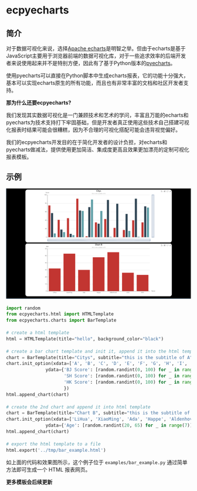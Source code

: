 # ecpyecharts

## 简介

对于数据可视化来说，选择[Apache echarts](https://github.com/apache/echarts)是明智之举。但由于echarts是基于JavaScript主要用于浏览器前端的数据可视化库，对于一些追求效率的后端开发者来说使用起来并不是特别方便，因此有了基于Python版本的[pyecharts](https://github.com/pyecharts/pyecharts)。

使用pyecharts可以直接在Python脚本中生成echarts报表，它的功能十分强大，基本可以实现echarts原生的所有功能，而且也有非常丰富的文档和社区开发者支持。

**那为什么还要ecpyecharts?**

我们发现其实数据可视化是一门兼顾技术和艺术的学问，丰富且万能的echarts和pyecharts为技术支持打下牢固基础，但是开发者真正使用这些技术自己搭建可视化报表时结果可能会很糟糕，因为不合理的可视化搭配可能会违背视觉偏好。

我们的ecpyecharts开发目的在于简化开发者的设计负担，对echarts和pyecharts做减法，提供使用更加简洁、集成度更高且效果更加漂亮的定制可视化报表模板。



## 示例

![bar_example](imgs/example01.png)

```python
import random
from ecpyecharts.html import HTMLTemplate
from ecpyecharts.charts import BarTemplate

# create a html template
html = HTMLTemplate(title="hello", background_color="black")

# create a bar chart template and init it, append it into the html template
chart = BarTemplate(title="Citys", subtitle="this is the subtitle of A", xaxis='Metric', yaxis='Score')
chart.init_option(xdata=['A', 'B', 'C', 'D', 'E', 'F', 'G', 'H', 'I', 'J', 'K'],
               ydata={'BJ Score': [random.randint(0, 100) for _ in range(11)],
                      'SH Score': [random.randint(0, 100) for _ in range(11)],
                      'HK Score': [random.randint(0, 100) for _ in range(11)]
                      })
html.append_chart(chart)

# create the 2nd chart and append it into html template
chart = BarTemplate(title="Chart B", subtitle="this is the subtitle of B", xaxis='Name', yaxis='Age')
chart.init_option(xdata=['LiHua', 'XiaoMing', 'Ada', 'Happe', 'Aldenhovel', 'JOJO', 'MXY'],
               ydata={'Age': [random.randint(20, 65) for _ in range(7)],})
html.append_chart(chart)

# export the html template to a file
html.export('../tmp/bar_example.html')
```

如上面的代码和效果图所示，这个例子位于 `examples/bar_example.py` 通过简单方法即可生成一个 HTML 报表网页。



**更多模板会后续更新**

